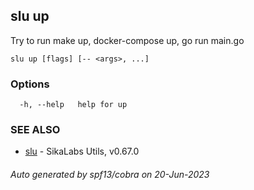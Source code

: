 ## slu up

Try to run make up, docker-compose up, go run main.go

```
slu up [flags] [-- <args>, ...]
```

### Options

```
  -h, --help   help for up
```

### SEE ALSO

* [slu](slu.md)	 - SikaLabs Utils, v0.67.0

###### Auto generated by spf13/cobra on 20-Jun-2023
